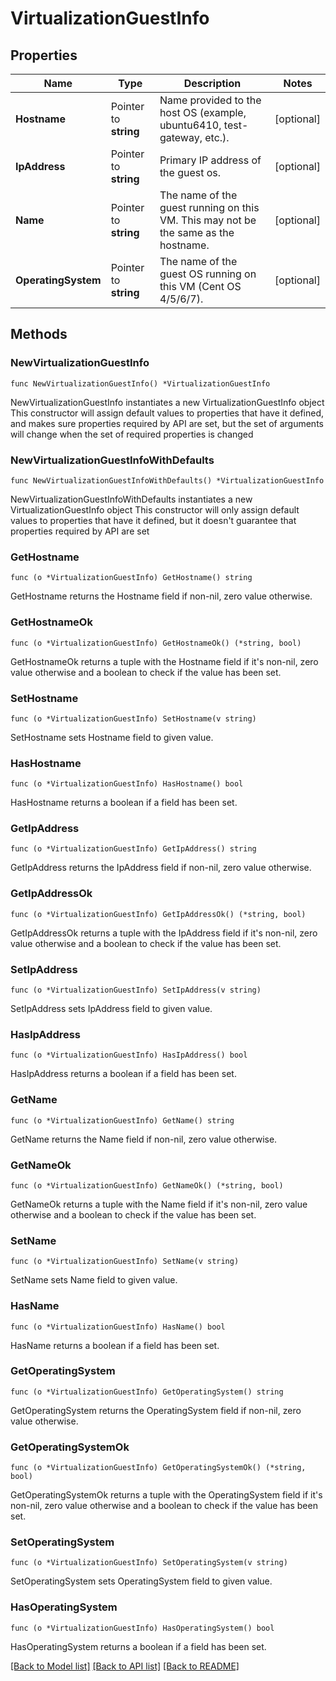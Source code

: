 # VirtualizationGuestInfo

## Properties

Name | Type | Description | Notes
------------ | ------------- | ------------- | -------------
**Hostname** | Pointer to **string** | Name provided to the host OS (example, ubuntu6410, test-gateway, etc.). | [optional] 
**IpAddress** | Pointer to **string** | Primary IP address of the guest os. | [optional] 
**Name** | Pointer to **string** | The name of the guest running on this VM. This may not be the same as the hostname. | [optional] 
**OperatingSystem** | Pointer to **string** | The name of the guest OS running on this VM (Cent OS 4/5/6/7). | [optional] 

## Methods

### NewVirtualizationGuestInfo

`func NewVirtualizationGuestInfo() *VirtualizationGuestInfo`

NewVirtualizationGuestInfo instantiates a new VirtualizationGuestInfo object
This constructor will assign default values to properties that have it defined,
and makes sure properties required by API are set, but the set of arguments
will change when the set of required properties is changed

### NewVirtualizationGuestInfoWithDefaults

`func NewVirtualizationGuestInfoWithDefaults() *VirtualizationGuestInfo`

NewVirtualizationGuestInfoWithDefaults instantiates a new VirtualizationGuestInfo object
This constructor will only assign default values to properties that have it defined,
but it doesn't guarantee that properties required by API are set

### GetHostname

`func (o *VirtualizationGuestInfo) GetHostname() string`

GetHostname returns the Hostname field if non-nil, zero value otherwise.

### GetHostnameOk

`func (o *VirtualizationGuestInfo) GetHostnameOk() (*string, bool)`

GetHostnameOk returns a tuple with the Hostname field if it's non-nil, zero value otherwise
and a boolean to check if the value has been set.

### SetHostname

`func (o *VirtualizationGuestInfo) SetHostname(v string)`

SetHostname sets Hostname field to given value.

### HasHostname

`func (o *VirtualizationGuestInfo) HasHostname() bool`

HasHostname returns a boolean if a field has been set.

### GetIpAddress

`func (o *VirtualizationGuestInfo) GetIpAddress() string`

GetIpAddress returns the IpAddress field if non-nil, zero value otherwise.

### GetIpAddressOk

`func (o *VirtualizationGuestInfo) GetIpAddressOk() (*string, bool)`

GetIpAddressOk returns a tuple with the IpAddress field if it's non-nil, zero value otherwise
and a boolean to check if the value has been set.

### SetIpAddress

`func (o *VirtualizationGuestInfo) SetIpAddress(v string)`

SetIpAddress sets IpAddress field to given value.

### HasIpAddress

`func (o *VirtualizationGuestInfo) HasIpAddress() bool`

HasIpAddress returns a boolean if a field has been set.

### GetName

`func (o *VirtualizationGuestInfo) GetName() string`

GetName returns the Name field if non-nil, zero value otherwise.

### GetNameOk

`func (o *VirtualizationGuestInfo) GetNameOk() (*string, bool)`

GetNameOk returns a tuple with the Name field if it's non-nil, zero value otherwise
and a boolean to check if the value has been set.

### SetName

`func (o *VirtualizationGuestInfo) SetName(v string)`

SetName sets Name field to given value.

### HasName

`func (o *VirtualizationGuestInfo) HasName() bool`

HasName returns a boolean if a field has been set.

### GetOperatingSystem

`func (o *VirtualizationGuestInfo) GetOperatingSystem() string`

GetOperatingSystem returns the OperatingSystem field if non-nil, zero value otherwise.

### GetOperatingSystemOk

`func (o *VirtualizationGuestInfo) GetOperatingSystemOk() (*string, bool)`

GetOperatingSystemOk returns a tuple with the OperatingSystem field if it's non-nil, zero value otherwise
and a boolean to check if the value has been set.

### SetOperatingSystem

`func (o *VirtualizationGuestInfo) SetOperatingSystem(v string)`

SetOperatingSystem sets OperatingSystem field to given value.

### HasOperatingSystem

`func (o *VirtualizationGuestInfo) HasOperatingSystem() bool`

HasOperatingSystem returns a boolean if a field has been set.


[[Back to Model list]](../README.md#documentation-for-models) [[Back to API list]](../README.md#documentation-for-api-endpoints) [[Back to README]](../README.md)


